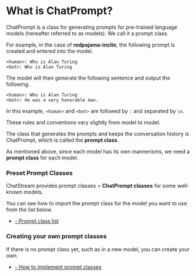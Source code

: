 # What is ChatPrompt?

ChatPrompt is a class for generating prompts for pre-trained language models (hereafter referred to as models). We call it a prompt class.

For example, in the case of **redpajama-incite**, the following prompt is created and entered into the model.

```text
<human>: Who is Alan Turing
<bot>: Who is Alan Turing
```

The model will then generate the following sentence and output the following.

```text
<human>: Who is Alan Turing
<bot>: He was a very honorable man.
```

In this example, `<human>` and `<bot>` are followed by `:` and separated by `\n`.

These rules and conventions vary slightly from model to model.

The class that generates the prompts and keeps the conversation history is ChatPrompt, which is called the **prompt class**.

As mentioned above, since each model has its own mannerisms, we need a **prompt class** for each model.

### Preset Prompt Classes

ChatStream provides prompt classes = **ChatPrompt classes** for some well-known models.

You can see how to import the prompt class for the model you want to use from the list below.

- [ - Prompt class list](chat-prompt-presets.md)


### Creating your own prompt classes

If there is no prompt class yet, such as in a new model, you can create your own.

- [ - How to implement prompt classes](chat-prompt-how-to-impl.md)